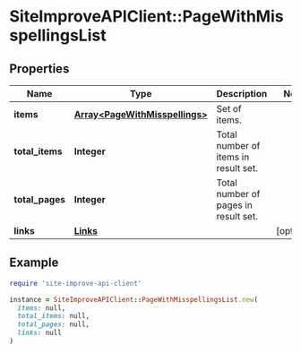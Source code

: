 # SiteImproveAPIClient::PageWithMisspellingsList

## Properties

| Name | Type | Description | Notes |
| ---- | ---- | ----------- | ----- |
| **items** | [**Array&lt;PageWithMisspellings&gt;**](PageWithMisspellings.md) | Set of items. |  |
| **total_items** | **Integer** | Total number of items in result set. |  |
| **total_pages** | **Integer** | Total number of pages in result set. |  |
| **links** | [**Links**](Links.md) |  | [optional] |

## Example

```ruby
require 'site-improve-api-client'

instance = SiteImproveAPIClient::PageWithMisspellingsList.new(
  items: null,
  total_items: null,
  total_pages: null,
  links: null
)
```

